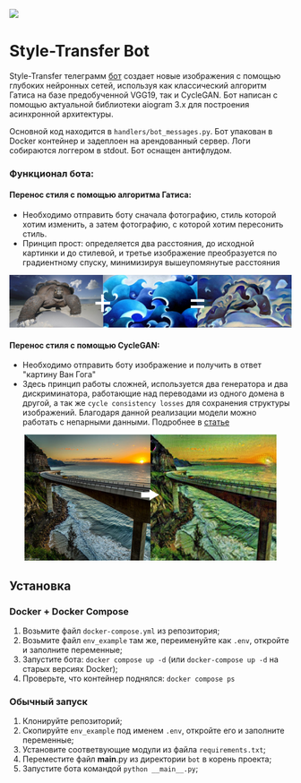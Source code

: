 [<img src="https://img.shields.io/badge/Telegram-%40StyleTransferPicBot-blue">](https://t.me/StyleTransferPicBot)

# Style-Transfer Bot
   Style-Transfer телеграмм [бот](https://t.me/StyleTransferPicBot) создает новые изображения с помощью глубоких нейронных сетей, используя как классический алгоритм Гатиса на базе предобученной VGG19, так и CycleGAN. Бот написан с помощью актуальной библиотеки aiogram 3.x для построения асинхронной архитектуры.                                             
                                                                                                                                                                                                                        
Основной код находится в `handlers/bot_messages.py`. Бот упакован в Docker контейнер и задеплоен на арендованный сервер. Логи собираются логгером в stdout. Бот оснащен антифлудом.

### Функционал бота:
#### Перенос стиля с помощью алгоритма Гатиса:
  * Необходимо отправить боту сначала фотографию, стиль которой хотим изменить, а затем фотографию, с которой хотим пересонить стиль.
  * Принцип прост: определяется два расстояния, до исходной картинки и до стилевой, и третье изображение преобразуется по градиентному спуску, минимизируя вышеупомянутые расстояния

<p align="center">
  <img src="screenshots/transfer.png" width="650" alt="Ray Image">
</p>

#### Перенос стиля с помощью CycleGAN:
  * Необходимо отправить боту изображение и получить в ответ "картину Ван Гога"
  * Здесь принцип работы сложней, используется два генератора и два дискриминатора, работающие над переводами из одного домена в другой, а так же `cycle consistency losses` для сохранения структуры изображений. Благодаря данной реализации модели можно работать с непарными данными. Подробнее в [статье](https://arxiv.org/pdf/1703.10593)

<p align="center">
  <img src="screenshots/van.png" width="450" lenght="200" alt="Ray Image">
</p>


## Установка
### Docker + Docker Compose
1. Возьмите файл `docker-compose.yml` из репозитория;
2. Возьмите файл `env_example` там же, переименуйте как `.env`, откройте и заполните переменные;
3. Запустите бота: `docker compose up -d` (или `docker-compose up -d` на старых версиях Docker);
4. Проверьте, что контейнер поднялся: `docker compose ps`
### Обычный запуск 
1. Клонируйте репозиторий;
2. Скопируйте `env_example` под именем `.env`, откройте его и заполните переменные;
3. Установите соответвующие модули из файла `requirements.txt`;
4. Переместите файл __main__.py из директории `bot` в корень проекта;
5. Запустите бота командой `python __main__.py`;
